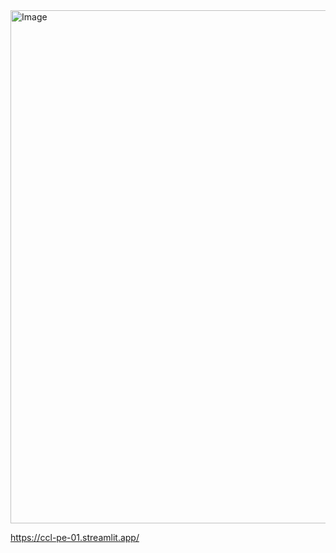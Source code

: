 <img width="826" height="821" alt="Image" src="https://github.com/user-attachments/assets/270702e4-599b-4ac2-b9e5-7e59742336f1" />

https://ccl-pe-01.streamlit.app/
